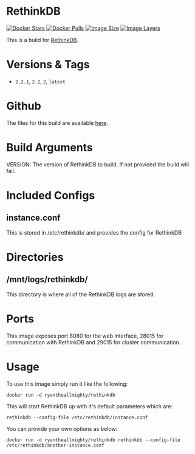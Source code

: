 # RethinkDB
[![Docker Stars](https://img.shields.io/docker/stars/ryantheallmighty/rethinkdb.svg?style=flat-square)](https://hub.docker.com/r/ryantheallmighty/rethinkdb/) [![Docker Pulls](https://img.shields.io/docker/pulls/ryantheallmighty/rethinkdb.svg?style=flat-square)](https://hub.docker.com/r/ryantheallmighty/rethinkdb/) [![Image Size](https://img.shields.io/imagelayers/image-size/ryantheallmighty/rethinkdb/latest.svg?style=flat-square)](https://imagelayers.io/?images=ryantheallmighty%2Frethinkdb) [![Image Layers](https://img.shields.io/imagelayers/layers/ryantheallmighty/rethinkdb/latest.svg?style=flat-square)](https://imagelayers.io/?images=ryantheallmighty%2Frethinkdb)

This is a build for [RethinkDB](http://rethinkdb.com/).

# Versions & Tags
- `2.2.1`, `2.2`, `2`, `latest`

# Github
The files for this build are available [here](https://github.com/RyanTheAllmighty/Dockerfiles/tree/master/rethinkdb).

# Build Arguments
VERSION: The version of RethinkDB to build. If not provided the build will fail.

# Included Configs
## instance.conf
This is stored in /etc/rethinkdb/ and provides the config for RethinkDB

# Directories
## /mnt/logs/rethinkdb/
This directory is where all of the RethinkDB logs are stored.

# Ports
This image exposes port 8080 for the web interface, 28015 for communication with RethinkDB and 29015 for cluster communication.

# Usage
To use this image simply run it like the following:

```
docker run -d ryantheallmighty/rethinkdb
```

This will start RethinkDB up with it's default parameters which are:

```
rethinkdb --config-file /etc/rethinkdb/instance.conf
```

You can provide your own options as below:

```
docker run -d ryantheallmighty/rethinkdb rethinkdb --config-file /etc/rethinkdb/another-instance.conf
```